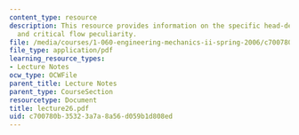 ```yaml
---
content_type: resource
description: This resource provides information on the specific head-depth diagram,
  and critical flow peculiarity.
file: /media/courses/1-060-engineering-mechanics-ii-spring-2006/c700780b35323a7a8a56d059b1d808ed_lecture26.pdf
file_type: application/pdf
learning_resource_types:
- Lecture Notes
ocw_type: OCWFile
parent_title: Lecture Notes
parent_type: CourseSection
resourcetype: Document
title: lecture26.pdf
uid: c700780b-3532-3a7a-8a56-d059b1d808ed
---
```

